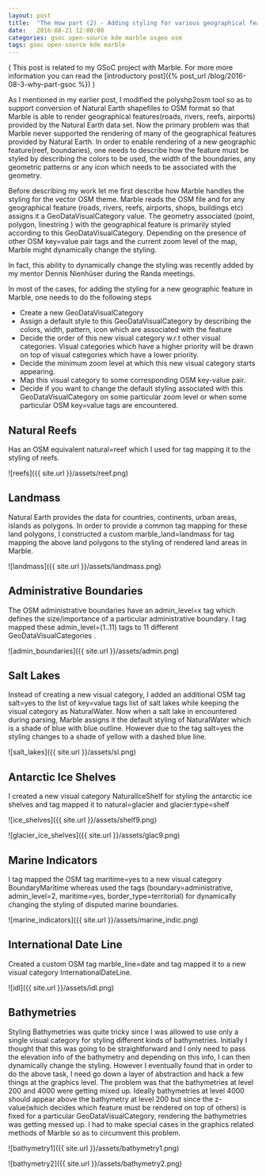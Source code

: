 ```yaml
---
layout: post
title:  "The How part (2) - Adding styling for various geographical features"
date:   2016-08-21 12:00:00
categories: gsoc open-source kde marble osgeo osm
tags: gsoc open-source kde marble
---
```


( This post is related to my GSoC project with Marble. For more more information you can read the [introductory post]({% post_url /blog/2016-08-3-why-part-gsoc %}) )

As I mentioned in my earlier post, I modified the polyshp2osm tool so as to support conversion of Natural Earth shapefiles to OSM format so that Marble is able to render geographical features(roads, rivers, reefs, airports) provided by the Natural Earth data set. Now the primary problem was that Marble never supported the rendering of many of the geographical features provided by Natural Earth. In order to enable rendering of a new geographic feature(reef, boundaries), one needs to describe how the feature must be styled by describing the colors to be used, the width of the boundaries, any geometric patterns or any icon which needs to be associated with the geometry.

Before describing my work let me first describe how Marble handles the styling for the vector OSM theme. Marble reads the OSM file and for any geographical feature (roads, rivers, reefs, airports, shops, buildings etc) assigns it a GeoDataVisualCategory value. The geometry associated (point, polygon, linestring ) with the geographical feature is primarily styled according to this GeoDataVisualCategory. Depending on the presence of other OSM key=value pair tags and the current zoom level of the map, Marble might dynamically change the styling.

In fact, this ability to dynamically change the styling was recently added  by my mentor Dennis Nienhüser during the Randa meetings.

In most of the cases, for adding the styling for a new geographic feature in Marble, one needs to do the following steps

* Create a new GeoDataVisualCategory
* Assign a default style to this GeoDataVisualCategory by describing the colors, width, pattern, icon which are associated with the feature
* Decide the order of this new visual category w.r.t other visual categories. Visual categories which have a higher priority will be drawn on top of visual categories which have a lower priority.
* Decide the minimum zoom level at which this new visual category starts appearing.
* Map this visual category to some corresponding OSM key-value pair.
* Decide if you want to change the default styling associated with this GeoDataVisualCategory on some particular zoom level or when some particular OSM key=value tags are encountered.

## Natural Reefs

Has an OSM equivalent natural=reef which I used for tag mapping it to the styling of reefs.

![reefs]({{ site.url }}/assets/reef.png)

## Landmass

Natural Earth provides the data for countries, continents, urban areas, islands as polygons. In order to provide a common tag mapping for
these land polygons, I constructed a custom marble_land=landmass for tag mapping the above land polygons to the styling of rendered land areas in Marble.

![landmass]({{ site.url }}/assets/landmass.png)

## Administrative Boundaries

The OSM administrative boundaries have an admin_level=x tag which defines the size/importance of a particular administrative boundary. I tag mapped these admin_level=(1..11) tags to 11 different GeoDataVisualCategories .

![admin_boundaries]({{ site.url }}/assets/admin.png)

## Salt Lakes

Instead of creating a new visual category, I added an additional OSM tag salt=yes to the list of key=value tags list of salt lakes while keeping the visual category as NaturalWater. Now when a salt lake in encountered during parsing, Marble assigns it the default styling of NaturalWater which is a shade of blue with blue outline. However due to the tag salt=yes the styling changes to a shade of yellow with a dashed blue line.

![salt_lakes]({{ site.url }}/assets/sl.png)

## Antarctic Ice Shelves

I created a new visual category NaturalIceShelf for styling the antarctic ice shelves and tag mapped it to natural=glacier and glacier:type=shelf

![ice_shelves]({{ site.url }}/assets/shelf9.png)

![glacier_ice_shelves]({{ site.url }}/assets/glac9.png)

## Marine Indicators

I tag mapped the OSM tag maritime=yes to a new visual category BoundaryMaritime whereas used the tags (boundary=administrative, admin_level=2, maritime=yes, border_type=territorial) for dynamically changing the styling of disputed marine boundaries.

![marine_indicators]({{ site.url }}/assets/marine_indic.png)

## International Date Line

Created a custom OSM tag marble_line=date and tag mapped it to a new visual category InternationalDateLine.

![idl]({{ site.url }}/assets/idl.png)

## Bathymetries

Styling Bathymetries was quite tricky since I was allowed to use only a single visual category for styling different kinds of bathymetries. Initially I thought that this was going to be straightforward and I only need to pass the elevation info of the bathymetry and depending on this info, I can then dynamically change the styling. However I eventually found that in order to do the above task, I need go down a layer of abstraction and hack a few things at the graphics level.
The problem was that the bathymetries at level 200 and 4000 were getting mixed up. Ideally bathymetries at level 4000 should appear above the bathymetry at level 200 but since the z-value(which decides which feature must be rendered on top of others) is fixed for a particular GeoDataVisualCategory, rendering the bathymetries was getting messed up. I had to make special cases in the graphics related methods of Marble so as to circumvent this problem.


![bathymetry1]({{ site.url }}/assets/bathymetry1.png)

![bathymetry2]({{ site.url }}/assets/bathymetry2.png)


